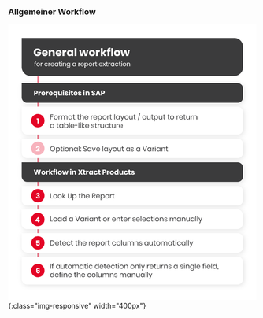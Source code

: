 
### Allgemeiner Workflow

![Report-Workflow](/img/content/report-general-workflow.png){:class="img-responsive" width="400px"}

